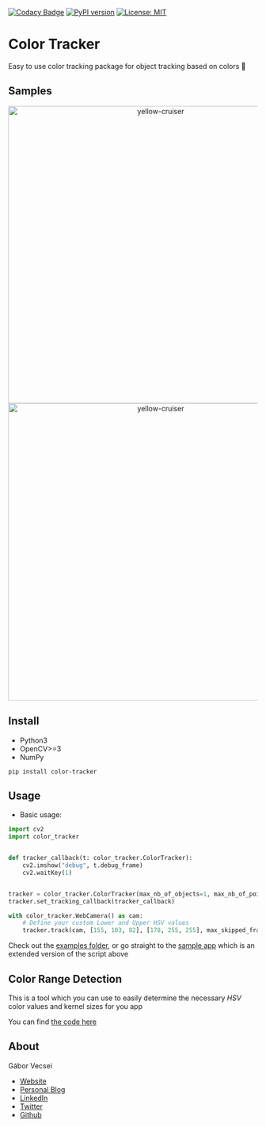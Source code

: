 [![Codacy Badge](https://api.codacy.com/project/badge/Grade/67f0a9e168b3457385f2f7fcd09a9afa)](https://www.codacy.com/app/vecseigabor.x/Color-Tracker?utm_source=github.com&amp;utm_medium=referral&amp;utm_content=gaborvecsei/Color-Tracker&amp;utm_campaign=Badge_Grade)
[![PyPI version](https://badge.fury.io/py/color-tracker.svg)](https://badge.fury.io/py/color-tracker)
[![License: MIT](https://img.shields.io/badge/License-MIT-yellow.svg)](https://opensource.org/licenses/MIT)

# Color Tracker

Easy to use color tracking package for object tracking based on colors :art:

## Samples

<p align="center">
<img src="art/yellow_cruiser.gif" width="600" alt="yellow-cruiser"></a><br/>
<img src="art/ball_tracking.gif" width="600" alt="yellow-cruiser"></a><br/>
</p>

## Install

- Python3
- OpenCV>=3
- NumPy

```
pip install color-tracker
```

## Usage

- Basic usage:

``` python
import cv2
import color_tracker


def tracker_callback(t: color_tracker.ColorTracker):
    cv2.imshow("debug", t.debug_frame)
    cv2.waitKey(1)


tracker = color_tracker.ColorTracker(max_nb_of_objects=1, max_nb_of_points=20, debug=True)
tracker.set_tracking_callback(tracker_callback)

with color_tracker.WebCamera() as cam:
    # Define your custom Lower and Upper HSV values
    tracker.track(cam, [155, 103, 82], [178, 255, 255], max_skipped_frames=24)
```

Check out the [examples folder](examples), or go straight to the [sample app](examples/app.py) which is an extended
version of the script above

## Color Range Detection

This is a tool which you can use to easily determine the necessary *HSV* color values and kernel sizes for you app

You can find [the code here](examples/color_range_detection.py)

## About

Gábor Vecsei

- [Website](https://gaborvecsei.com)
- [Personal Blog](https://gaborvecsei.wordpress.com/)
- [LinkedIn](https://www.linkedin.com/in/gaborvecsei)
- [Twitter](https://twitter.com/GAwesomeBE)
- [Github](https://github.com/gaborvecsei)
